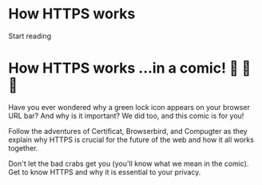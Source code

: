 # How HTTPS works


Start reading

# How HTTPS works ...in a comic! 🌈 🎉 🍕


Have you ever wondered why a green lock icon appears on your browser URL bar? And why is it important? We did too, and this comic is for you!


Follow the adventures of Certificat, Browserbird, and Compugter as they explain why HTTPS is crucial for the future of the web and how it all works together.


Don't let the bad crabs get you (you'll know what we mean in the comic). Get to know HTTPS and why it is essential to your privacy.
